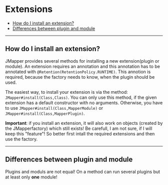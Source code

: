 # Extensions #
  * [How do I install an extension?](ExtInfo#How_do_I_install_an_extension?.md)
  * [Differences between  plugin and module](ExtInfo#Differences_between_plugin_and_module.md)


---


## How do I install an extension? ##
JMapper provides several methods for installing a new extension(plugin or module). An extension requires an annotation and this annotation has to be annotated with `@Retention(RetentionPolicy.RUNTIME)`. This annotion is required, because the factory needs to know, when the plugin should be used.

The easiest way, to install your extension is via the method: `JMapper#install(Class,Class)`. You can only use this method, if the given extension has a default constructor with no arguments. Otherwise, you have to use `JMapper#install(Class,MapperModule)` or `JMapper#install(Class,MapperPlugin)`.

**Important**: if you install an extension, it will also work on objects (created by the JMapperfactory) which still exists! Be carefull, I am not sure, if I will keep this "feature"! So better first intall the required extensions and then use the factory.


---


## Differences between  plugin and module ##
Plugins and moduls are not equal! On a method can run several plugins but at least only **one** module!